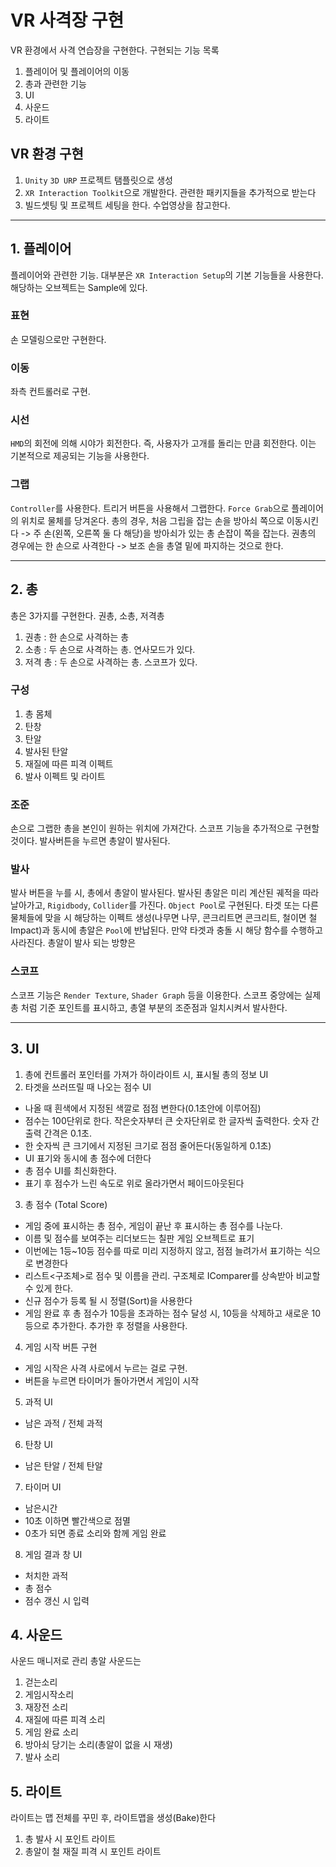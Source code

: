 # VR 사격장 구현
VR 환경에서 사격 연습장을 구현한다. 구현되는 기능 목록
1. 플레이어 및 플레이어의 이동
2. 총과 관련한 기능
3. UI
4. 사운드
5. 라이트
## VR 환경 구현
1. `Unity` `3D URP` 프로젝트 탬플릿으로 생성
2. `XR Interaction Toolkit`으로 개발한다. 관련한 패키지들을 추가적으로 받는다
3. 빌드셋팅 및 프로젝트 세팅을 한다. 수업영상을 참고한다.

---
## 1. 플레이어
플레이어와 관련한 기능. 대부분은 `XR Interaction Setup`의 기본 기능들을 사용한다. 해당하는 오브젝트는 Sample에 있다.
### 표현
손 모델링으로만 구현한다.

### 이동
좌측 컨트롤러로 구현.

### 시선
`HMD`의 회전에 의해 시야가 회전한다. 즉, 사용자가 고개를 돌리는 만큼 회전한다. 이는 기본적으로 제공되는 기능을 사용한다.

### 그랩
`Controller`를 사용한다. 트리거 버튼을 사용해서 그랩한다. `Force Grab`으로 플레이어의 위치로 물체를 당겨온다. 총의 경우, 처음 그립을 잡는 손을 방아쇠 쪽으로 이동시킨다
-> 주 손(왼쪽, 오른쪽 둘 다 해당)을 방아쇠가 있는 총 손잡이 쪽을 잡는다. 권총의 경우에는 한 손으로 사격한다
-> 보조 손을 총열 밑에 파지하는 것으로 한다.

---
## 2. 총
총은 3가지를 구현한다. 권총, 소총, 저격총
1. 권총 : 한 손으로 사격하는 총
2. 소총 : 두 손으로 사격하는 총. 연사모드가 있다.
3. 저격 총 : 두 손으로 사격하는 총. 스코프가 있다.

### 구성
1. 총 몸체
2. 탄창
3. 탄알
4. 발사된 탄알
5. 재질에 따른 피격 이펙트
6. 발사 이펙트 및 라이트
### 조준
손으로 그랩한 총을 본인이 원하는 위치에 가져간다. 스코프 기능을 추가적으로 구현할 것이다. 발사버튼을 누르면 총알이 발사된다.

### 발사
발사 버튼을 누를 시, 총에서 총알이 발사된다. 발사된 총알은 미리 계산된 궤적을 따라 날아가고, `Rigidbody`, `Collider`를 가진다. `Object Pool`로 구현된다. 타겟 또는 다른 물체들에 맞을 시 해당하는 이펙트 생성(나무면 나무, 콘크리트면 콘크리트, 철이면 철 Impact)과 동시에 총알은 `Pool`에 반납된다. 만약 타겟과 충돌 시 해당 함수를 수행하고 사라진다. 총알이 발사 되는 방향은 

### 스코프
스코프 기능은 `Render Texture`, `Shader Graph` 등을 이용한다. 스코프 중앙에는 실제 총 처럼 기준 포인트를 표시하고, 총열 부분의 조준점과 일치시켜서 발사한다.

---
## 3. UI
1. 총에 컨트롤러 포인터를 가져가 하이라이트 시, 표시될 총의 정보 UI
2. 타겟을 쓰러뜨릴 때 나오는 점수 UI
  - 나올 때 흰색에서 지정된 색깔로 점점 변한다(0.1초안에 이루어짐)
  - 점수는 100단위로 한다. 작은숫자부터 큰 숫자단위로 한 글자씩 출력한다. 숫자 간 출력 간격은 0.1초.
  - 한 숫자씩 큰 크기에서 지정된 크기로 점점 줄어든다(동일하게 0.1초)
  - UI 표기와 동시에 총 점수에 더한다
  - 총 점수 UI를 최신화한다.
  - 표기 후 점수가 느린 속도로 위로 올라가면서 페이드아웃된다
3. 총 점수 (Total Score)
  - 게임 중에 표시하는 총 점수, 게임이 끝난 후 표시하는 총 점수를 나눈다.  
  - 이름 및 점수를 보여주는 리더보드는 칠판 게임 오브젝트로 표기
  - 이번에는 1등~10등 점수를 따로 미리 지정하지 않고, 점점 늘려가서 표기하는 식으로 변경한다
  - 리스트<구조체>로 점수 및 이름을 관리. 구조체로 IComparer를 상속받아 비교할 수 있게 한다.
  - 신규 점수가 등록 될 시 정렬(Sort)을 사용한다
  - 게임 완료 후 총 점수가 10등을 초과하는 점수 달성 시, 10등을 삭제하고 새로운 10등으로 추가한다. 추가한 후 정렬을 사용한다.
4. 게임 시작 버튼 구현
  - 게임 시작은 사격 사로에서 누르는 걸로 구현.
  - 버튼을 누르면 타이머가 돌아가면서 게임이 시작
5. 과적 UI
  - 남은 과적 / 전체 과적
6. 탄창 UI
  - 남은 탄알 / 전체 탄알
7. 타이머 UI
  - 남은시간
  - 10초 이하면 빨간색으로 점멸
  - 0초가 되면 종료 소리와 함께 게임 완료
8. 게임 결과 창 UI
  - 처치한 과적
  - 총 점수
  - 점수 갱신 시 입력
## 4. 사운드
사운드 매니저로 관리
총알 사운드는 
1. 걷는소리
2. 게임시작소리
3. 재장전 소리
4. 재질에 따른 피격 소리
5. 게임 완료 소리
6. 방아쇠 당기는 소리(총알이 없을 시 재생)
7. 발사 소리
## 5. 라이트
라이트는 맵 전체를 꾸민 후, 라이트맵을 생성(Bake)한다
1. 총 발사 시 포인트 라이트
2. 총알이 철 재질 피격 시 포인트 라이트